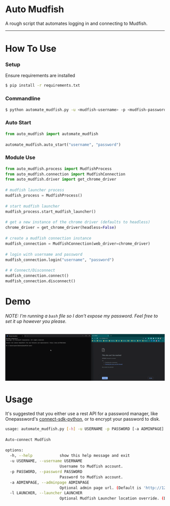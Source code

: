 Auto Mudfish
================================

A rough script that automates logging in and connecting to Mudfish.

---

# How To Use

### Setup
Ensure requirements are installed

```bash
$ pip install -r requirements.txt
```

### Commandline

```bash
$ python automate_mudfish.py -u <mudfish-username> -p <mudfish-password>
```

### Auto Start

```python
from auto_mudfish import automate_mudfish

automate_mudfish.auto_start("username", "password")
```

### Module Use

```python
from auto_mudfish.process import MudfishProcess
from auto_mudfish.connection import MudfishConnection
from auto_mudfish.driver import get_chrome_driver

# mudfish launcher process
mudfish_process = MudfishProcess()

# start mudfish launcher
mudfish_process.start_mudfish_launcher()

# get a new instance of the chrome driver (defaults to headless)
chrome_driver = get_chrome_driver(headless=False)

# create a mudfish connection instance
mudfish_connection = MudfishConnection(web_driver=chrome_driver)

# login with username and password
mudfish_connection.login("username", "password")

# # Connect/Disconnect
mudfish_connection.connect()
mudfish_connection.disconnect()

```
# Demo

###### *NOTE: I'm running a `bash` file so I don't expose my password. Feel free to set it up however you please.*
![Mudfish Demo](resources/images/mudfish-demo.gif)

# Usage

It's suggested that you either use a rest API for a password manager, like Onepassword's [connect-sdk-python](https://youtu.be/0guOMTiwmhk](https://github.com/1Password/connect-sdk-python)), or to encrypt your password to disk.

```bash
usage: automate_mudfish.py [-h] -u USERNAME -p PASSWORD [-a ADMINPAGE] [-l LAUNCHER]

Auto-connect Mudfish

options:
  -h, --help            show this help message and exit
  -u USERNAME, --username USERNAME
                        Username to Mudfish account.
  -p PASSWORD, --password PASSWORD
                        Password to Mudfish account.
  -a ADMINPAGE, --adminpage ADMINPAGE
                        Optional admin page url. (Default is 'http://127.0.0.1:8282/signin.html')
  -l LAUNCHER, --launcher LAUNCHER
                        Optional Mudfish Launcher location override. (Default is `C:/Program Files (x86)/Mudfish Cloud VPN/mudrun.exe` for Desktop.)
```
